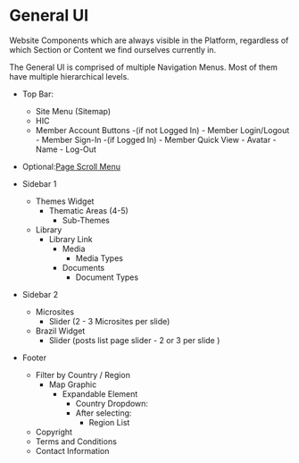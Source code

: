 # General UI

Website Components which are always visible in the Platform, regardless of which Section or Content we find ourselves currently in.

The General UI is comprised of multiple Navigation Menus. Most of them have multiple hierarchical levels.


- Top Bar:
   - Site Menu (Sitemap)
   - HIC
   - Member Account Buttons
      -(if not Logged In)
         - Member Login/Logout
         - Member Sign-In
      -(if Logged In)
         - Member Quick View
            - Avatar
            - Name
         - Log-Out

- Optional:[Page Scroll Menu](../blob/master/wiki/templates/shared-components/page-scroll-menu.md)

- Sidebar 1
   - Themes Widget
      - Thematic Areas (4-5)
         - Sub-Themes
   - Library
      - Library Link
         - Media
            - Media Types
         - Documents
            - Document Types
- Sidebar 2
   - Microsites
      - Slider (2 - 3 Microsites per slide)
   - Brazil Widget
      - Slider (posts list page slider - 2 or 3 per slide )
- Footer

   - Filter by Country / Region
      - Map Graphic
         - Expandable Element
            - Country Dropdown:
            - After selecting:
               - Region List
   - Copyright
   - Terms and Conditions
   - Contact Information
